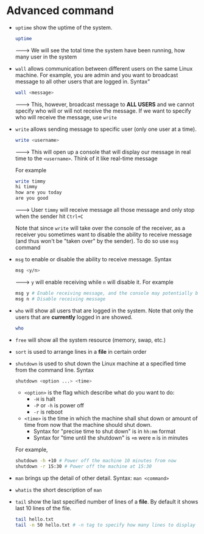 # Advanced command

- `uptime` show the uptime of the system.

  ```bash
  uptime
  ```

  ---> We will see the total time the system have been running, how many user in the system

- `wall` allows communication between different users on the same Linux machine. For example, you are admin and you want to broadcast message to all other users that are logged in. Syntax"

  ```bash
  wall <message>
  ```

  ---> This, however, broadcast message to **ALL USERS** and we cannot specify who will or will not receive the message. If we want to specify who will receive the message, use `write`

- `write` allows sending message to specific user (only one user at a time).

  ```bash
  write <username>
  ```

  ---> This will open up a console that will display our message in real time to the `<username>`. Think of it like real-time message

  For example

  ```bash
  write timmy
  hi timmy
  how are you today
  are you good
  ```

  ---> User `timmy` will receive message all those message and only stop when the sender hit `Ctrl+C`

  Note that since `write` will take over the console of the receiver, as a receiver you sometimes want to disable the ability to receive message (and thus won't be "taken over" by the sender). To do so use `msg` command

- `msg` to enable or disable the ability to receive message. Syntax

  ```bash
  msg <y/n>
  ```

  ---> `y` will enable receiving while `n` will disable it. For example

  ```bash
  msg y # Enable receiving message, and the console may potentially be taken over when receiving message
  msg n # Disable receiving message
  ```

- `who` will show all users that are logged in the system. Note that only the users that are **currently** logged in are showed.

  ```bash
  who
  ```

- `free` will show all the system resource (memory, swap, etc.)

- `sort` is used to arrange lines in a **file** in certain order

- `shutdown` is used to shut down the Linux machine at a specified time from the command line. Syntax

  ```bash
  shutdown <option ...> <time>
  ```

  - `<option>` is the flag which describe what do you want to do:
    - `-H` is halt
    - `-P` or `-h` is power off
    - `-r` is reboot
  - `<time>` is the time in which the machine shall shut down or amount of time from now that the machine should shut down.
    - Syntax for "precise time to shut down" is in `hh:mm` format
    - Syntax for "time until the shutdown" is `+m` were `m` is in minutes

  For example,

  ```bash
  shutdown -h +10 # Power off the machine 10 minutes from now
  shutdown -r 15:30 # Power off the machine at 15:30
  ```

- `man` brings up the detail of other detail. Syntax: `man <command>`

- `whatis` the short description of `man`

- `tail` show the last specified number of lines of a **file**. By default it shows last 10 lines of the file.

  ```bash
  tail hello.txt
  tail -n 50 hello.txt # -n tag to specify how many lines to display
  ```
